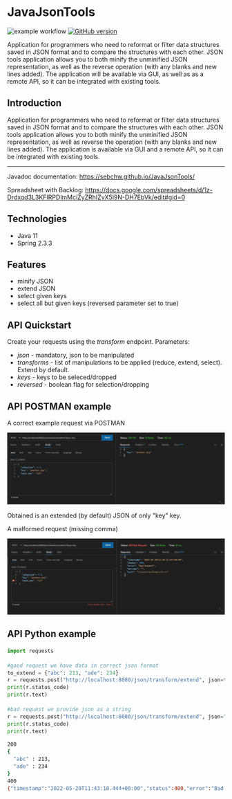 # JavaJsonTools
![example workflow](https://github.com/SebChw/JavaJsonTools/actions/workflows/ci.yml/badge.svg)
[![GitHub version](https://img.shields.io/github/v/release/SebChw/JavaJsonTools?include_prereleases)](https://img.shields.io/github/v/release/SebChw/JavaJsonTools?include_prereleases)

Application for programmers who need to reformat or filter data structures saved in JSON format and to compare the structures with each other. JSON tools application allows you to both minify the unminified JSON representation, as well as the reverse operation (with any blanks and new lines added). The application will be available via GUI, as well as as a remote API, so it can be integrated with existing tools.

## Introduction

Application for programmers who need to reformat or filter data structures saved in JSON format and to compare the structures with each other. JSON tools application allows you to both minify the unminified JSON representation, as well as reverse the operation (with any blanks and new lines added). The application is available via GUI and a remote API, so it can be integrated with existing tools.

---

Javadoc documentation: https://sebchw.github.io/JavaJsonTools/

Spreadsheet with Backlog: https://docs.google.com/spreadsheets/d/1z-Drdxqd3L3KFIRPDlmMciZyZRhIZvX5l9N-DH7EbVk/edit#gid=0

## Technologies
* Java 11
* Spring 2.3.3

## Features

* minify JSON
* extend JSON
* select given keys
* select all but given keys (reversed parameter set to true)

## API Quickstart

Create your requests using the *transform* endpoint.
Parameters:
* *json* - mandatory, json to be manipulated
* *transforms* - list of manipulations to be applied (reduce, extend, select). Extend by default.
* *keys* - keys to be seleced/dropped
* *reversed* - boolean flag for selection/dropping

## API POSTMAN example

A correct example request via POSTMAN

![Correct_request](/img/correct_api_request.png)

Obtained is an extended (by default) JSON of only "key" key.

A malformed request (missing comma)

![Incorrect_request](/img/incorrect_api_request.png)

## API Python example

```python
import requests

#good request we have data in correct json format
to_extend = {"abc": 213, "ade": 234}
r = requests.post("http://localhost:8080/json/transform/extend", json=to_extend)
print(r.status_code)
print(r.text)

#bad request we provide json as a string
r = requests.post("http://localhost:8080/json/transform/extend", json="{ 'abc': 23, 'adc': 'hello'}")
print(r.status_code)
print(r.text)
```

```bash
200
{
  "abc" : 213,
  "ade" : 234
}
400
{"timestamp":"2022-05-20T11:43:10.444+00:00","status":400,"error":"Bad Request","message":"","path":"/json/transform/extend"}
```

